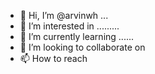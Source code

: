 - 👋 Hi, I’m @arvinwh ...
- 👀 I’m interested in .........
- 🌱 I’m currently learning ......
- 💞️ I’m looking to collaborate on 
- 📫 How to reach 

<!---
arvinwh/arvinwh is a ✨ special ✨ repository because its `README.md` (this file) appears on your GitHub profile.
You can click the Preview link to take a look at your changes.
--->
